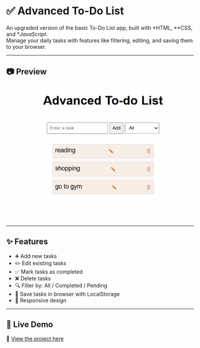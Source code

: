 # ✅ Advanced To-Do List

An upgraded version of the basic To-Do List app, built with *HTML, **CSS, and **JavaScript*.  
Manage your daily tasks with features like filtering, editing, and saving them to your browser.

---

## 📷 Preview
![Advanced To-Do Screenshot](screenshot.png)

---

## ✨ Features
- ➕ Add new tasks  
- ✏️ Edit existing tasks  
- ✅ Mark tasks as completed  
- ❌ Delete tasks  
- 🔍 Filter by: All / Completed / Pending  
- 💾 Save tasks in browser with LocalStorage  
- 📱 Responsive design  

---

## 🚀 Live Demo
🔗 [View the project here](https://raziyeh2025.github.io/advanced-todo/)

